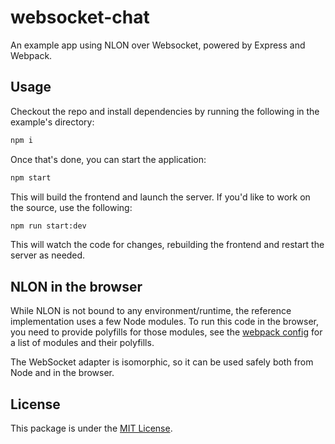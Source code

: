 # websocket-chat

An example app using NLON over Websocket, powered by Express and Webpack.

## Usage

Checkout the repo and install dependencies by running the following in the
example's directory:

```sh
npm i
```

Once that's done, you can start the application:

```sh
npm start
```

This will build the frontend and launch the server. If you'd like to work on the
source, use the following:

```sh
npm run start:dev
```

This will watch the code for changes, rebuilding the frontend and restart the
server as needed.

## NLON in the browser

While NLON is not bound to any environment/runtime, the reference implementation
uses a few Node modules. To run this code in the browser, you need to provide
polyfills for those modules, see the [webpack config](webpack.config.mjs#L35) for
a list of modules and their polyfills.

The WebSocket adapter is isomorphic, so it can be used safely both from Node and
in the browser.

## License

This package is under the [MIT License](LICENSE).

